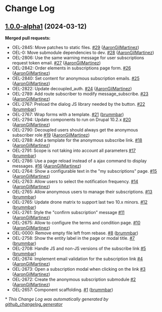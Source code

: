 # Change Log

## [1.0.0-alpha1](https://github.com/openeuropa/oe_subscriptions/tree/1.0.0-alpha1) (2024-03-12)
**Merged pull requests:**

- OEL-2845: Move patches to static files. [\#29](https://github.com/openeuropa/oe_subscriptions/pull/29) ([AaronGilMartinez](https://github.com/AaronGilMartinez))
- OEL-0: Move submodule dependencies to dev. [\#28](https://github.com/openeuropa/oe_subscriptions/pull/28) ([AaronGilMartinez](https://github.com/AaronGilMartinez))
- OEL-2806: Use the same warning message for user subscriptions request token email. [\#27](https://github.com/openeuropa/oe_subscriptions/pull/27) ([AaronGilMartinez](https://github.com/AaronGilMartinez))
- OEL-2842: Order elements in subscriptions page form. [\#26](https://github.com/openeuropa/oe_subscriptions/pull/26) ([AaronGilMartinez](https://github.com/AaronGilMartinez))
- OEL-2840: Set content for anonymous subscription emails. [\#25](https://github.com/openeuropa/oe_subscriptions/pull/25) ([AaronGilMartinez](https://github.com/AaronGilMartinez))
- OEL-2822: Update decoupled\_auth. [\#24](https://github.com/openeuropa/oe_subscriptions/pull/24) ([AaronGilMartinez](https://github.com/AaronGilMartinez))
- OEL-2789: Add route subscriber to modify message\_subscribe. [\#23](https://github.com/openeuropa/oe_subscriptions/pull/23) ([AaronGilMartinez](https://github.com/AaronGilMartinez))
- OEL-2767: Preload the dialog JS library needed by the button. [\#22](https://github.com/openeuropa/oe_subscriptions/pull/22) ([brummbar](https://github.com/brummbar))
- OEL-2767: Wrap forms with a template. [\#21](https://github.com/openeuropa/oe_subscriptions/pull/21) ([brummbar](https://github.com/brummbar))
- OEL-2794: Update components to run on Drupal 10.2.x [\#20](https://github.com/openeuropa/oe_subscriptions/pull/20) ([AaronGilMartinez](https://github.com/AaronGilMartinez))
- OEL-2790: Decoupled users should always get the anonymous subscriber role [\#19](https://github.com/openeuropa/oe_subscriptions/pull/19) ([AaronGilMartinez](https://github.com/AaronGilMartinez))
- OEL-2788: Add a template for the anonymous subscribe link. [\#18](https://github.com/openeuropa/oe_subscriptions/pull/18) ([AaronGilMartinez](https://github.com/AaronGilMartinez))
- OEL-2791: Scope is not taking into account all parameters [\#17](https://github.com/openeuropa/oe_subscriptions/pull/17) ([brummbar](https://github.com/brummbar))
- OEL-2786: Use a page reload instead of a ajax command to display messages. [\#16](https://github.com/openeuropa/oe_subscriptions/pull/16) ([AaronGilMartinez](https://github.com/AaronGilMartinez))
- OEL-2764: Show a configurable text in the "my subscriptions" page. [\#15](https://github.com/openeuropa/oe_subscriptions/pull/15) ([AaronGilMartinez](https://github.com/AaronGilMartinez))
- OEL-2763: Allow users to select the notification frequency. [\#14](https://github.com/openeuropa/oe_subscriptions/pull/14) ([AaronGilMartinez](https://github.com/AaronGilMartinez))
- OEL-2765: Allow anonymous users to manage their subscriptions. [\#13](https://github.com/openeuropa/oe_subscriptions/pull/13) ([brummbar](https://github.com/brummbar))
- OEL-2765: Update drone matrix to support last two 10.x minors. [\#12](https://github.com/openeuropa/oe_subscriptions/pull/12) ([brummbar](https://github.com/brummbar))
- OEL-2761: Style the "confirm subscription" message [\#11](https://github.com/openeuropa/oe_subscriptions/pull/11) ([AaronGilMartinez](https://github.com/AaronGilMartinez))
- OEL-2675: Allow to configure the terms and condition page. [\#10](https://github.com/openeuropa/oe_subscriptions/pull/10) ([AaronGilMartinez](https://github.com/AaronGilMartinez))
- OEL-0000: Remove empty file left from rebase. [\#8](https://github.com/openeuropa/oe_subscriptions/pull/8) ([brummbar](https://github.com/brummbar))
- OEL-2758: Show the entity label in the page or modal title. [\#7](https://github.com/openeuropa/oe_subscriptions/pull/7) ([brummbar](https://github.com/brummbar))
- OEL-2708: Handle JS and non-JS versions of the subscribe link [\#5](https://github.com/openeuropa/oe_subscriptions/pull/5) ([brummbar](https://github.com/brummbar))
- OEL-2674: Implement email validation for the subscription link [\#4](https://github.com/openeuropa/oe_subscriptions/pull/4) ([AaronGilMartinez](https://github.com/AaronGilMartinez))
- OEL-2673: Open a subscription modal when clicking on the link [\#3](https://github.com/openeuropa/oe_subscriptions/pull/3) ([AaronGilMartinez](https://github.com/AaronGilMartinez))
- OEL-2672: Create the anonymous subscription submodule [\#2](https://github.com/openeuropa/oe_subscriptions/pull/2) ([AaronGilMartinez](https://github.com/AaronGilMartinez))
- OEL-2657: Component scaffolding. [\#1](https://github.com/openeuropa/oe_subscriptions/pull/1) ([brummbar](https://github.com/brummbar))



\* *This Change Log was automatically generated by [github_changelog_generator](https://github.com/skywinder/Github-Changelog-Generator)*